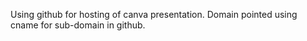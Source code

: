 Using github for hosting of canva presentation. Domain pointed using cname for sub-domain in github.

